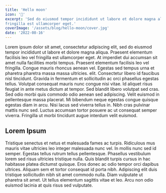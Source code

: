 ```yaml
---
title: 'Hello moon'
icon: '🚀'
excerpt: 'Sed do eiusmod tempor incididunt ut labore et dolore magna aliqua. Praesent elementum facilisis leo vel
fringilla est ullamcorper eget.'
coverImage: '/assets/blog/hello-moon/cover.jpg'
date: '2022-08-16'
---
```


Lorem ipsum dolor sit amet, consectetur adipiscing elit, sed do eiusmod tempor incididunt ut labore et dolore magna
aliqua. Praesent elementum facilisis leo vel fringilla est ullamcorper eget. At imperdiet dui accumsan sit amet nulla
facilities morbi tempus. Praesent elementum facilisis leo vel fringilla. Congue mauris rhoncus aenean vel. Egestas sed
tempus urna et pharetra pharetra massa massa ultricies.
elit. Consectetur libero id faucibus nisl tincidunt. Gravida in fermentum et sollicitudin ac orci phasellus egestas
tellus. Volutpat consequat mauris nunc congue nisi vitae. Id aliquet risus feugiat in ante metus dictum at tempor. Sed
blandit libero volutpat sed cras. Sed odio morbi quis commodo odio aenean sed adipiscing. Velit euismod in pellentesque
massa placerat. Mi bibendum neque egestas congue quisque egestas diam in arcu. Nisi lacus sed viverra tellus in. Nibh
cras pulvinar mattis nunc sed. Luctus accumsan tortor posuere ac ut consequat semper viverra. Fringilla ut morbi
tincidunt augue interdum velit euismod.

## Lorem Ipsum

Tristique senectus et netus et malesuada fames ac turpis. Ridiculous mus mauris vitae ultricies leo integer malesuada
nunc vel. In mollis nunc sed id semper. Egestas tellus rutrum tellus pellentesque. Phasellus vestibulum lorem sed risus
ultricies tristique nulla. Quis blandit turpis cursus in hac habitasse platea dictumst quisque. Eros donec ac odio
tempor orci dapibus ultrices. Aliquam sem et tortor consequat id porta nibh. Adipiscing elit duis tristique sollicitudin
nibh sit amet commodo nulla. Diam vulputate ut pharetra sit amet. Ut tellus elementum sagittis vitae et leo. Arcu non
odio euismod lacinia at quis risus sed vulputate.
